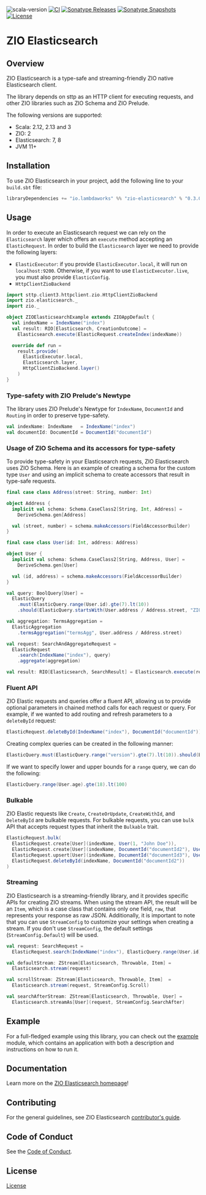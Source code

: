 ![scala-version][scala-version-badge]
[![CI](https://github.com/lambdaworks/zio-elasticsearch/actions/workflows/ci.yml/badge.svg)](https://github.com/lambdaworks/zio-elasticsearch/actions/workflows/ci.yml)
[![Sonatype Releases](https://img.shields.io/nexus/r/https/s01.oss.sonatype.org/io.lambdaworks/zio-elasticsearch_2.13.svg?label=Sonatype%20Release)](https://s01.oss.sonatype.org/content/repositories/releases/io/lambdaworks/zio-elasticsearch_2.13/)
[![Sonatype Snapshots](https://img.shields.io/nexus/s/https/s01.oss.sonatype.org/io.lambdaworks/zio-elasticsearch_2.13.svg?label=Sonatype%20Snapshot)](https://s01.oss.sonatype.org/content/repositories/snapshots/io/lambdaworks/zio-elasticsearch_2.13/)
[![License](https://img.shields.io/badge/License-Apache%202.0-blue.svg)](https://opensource.org/licenses/Apache-2.0)

# ZIO Elasticsearch

## Overview

ZIO Elasticsearch is a type-safe and streaming-friendly ZIO native Elasticsearch client.

The library depends on sttp as an HTTP client for executing requests, and other ZIO libraries such as ZIO Schema and ZIO Prelude.

The following versions are supported:
- Scala: 2.12, 2.13 and 3
- ZIO: 2
- Elasticsearch: 7, 8
- JVM 11+

## Installation

To use ZIO Elasticsearch in your project, add the following line to your `build.sbt` file:

```scala
libraryDependencies += "io.lambdaworks" %% "zio-elasticsearch" % "0.3.0"
```

## Usage

In order to execute an Elasticsearch request we can rely on the `Elasticsearch` layer which offers an `execute` method accepting an `ElasticRequest`. In order to build the `Elasticsearch` layer we need to provide the following layers:

- `ElasticExecutor`: if you provide `ElasticExecutor.local`, it will run on `localhost:9200`. Otherwise, if you want to use `ElasticExecutor.live`, you must also provide `ElasticConfig`.
- `HttpClientZioBackend`

```scala
import sttp.client3.httpclient.zio.HttpClientZioBackend
import zio.elasticsearch._
import zio._

object ZIOElasticsearchExample extends ZIOAppDefault {
  val indexName = IndexName("index")
  val result: RIO[Elasticsearch, CreationOutcome] = 
    Elasticsearch.execute(ElasticRequest.createIndex(indexName))

  override def run =
    result.provide(
      ElasticExecutor.local,
      Elasticsearch.layer,
      HttpClientZioBackend.layer()
    )
}
```


### Type-safety with ZIO Prelude's Newtype

The library uses ZIO Prelude's Newtype for `IndexName`, `DocumentId` and `Routing` in order to preserve type-safety.

```scala
val indexName: IndexName   = IndexName("index")
val documentId: DocumentId = DocumentId("documentId")
```


### Usage of ZIO Schema and its accessors for type-safety

To provide type-safety in your Elasticsearch requests, ZIO Elasticsearch uses ZIO Schema. Here is an example of creating a schema for the custom type `User` and using an implicit schema to create accessors that result in type-safe requests.

```scala
final case class Address(street: String, number: Int)

object Address {
  implicit val schema: Schema.CaseClass2[String, Int, Address] =
    DeriveSchema.gen[Address]

  val (street, number) = schema.makeAccessors(FieldAccessorBuilder)
}

final case class User(id: Int, address: Address)

object User {
  implicit val schema: Schema.CaseClass2[String, Address, User] =
    DeriveSchema.gen[User]

  val (id, address) = schema.makeAccessors(FieldAccessorBuilder)
}

val query: BoolQuery[User] =
  ElasticQuery
    .must(ElasticQuery.range(User.id).gte(7).lt(10))
    .should(ElasticQuery.startsWith(User.address / Address.street, "ZIO"))

val aggregation: TermsAggregation =
  ElasticAggregation
    .termsAggregation("termsAgg", User.address / Address.street)

val request: SearchAndAggregateRequest =
  ElasticRequest
    .search(IndexName("index"), query)
    .aggregate(aggregation)

val result: RIO[Elasticsearch, SearchResult] = Elasticsearch.execute(request)
```

### Fluent API

ZIO Elastic requests and queries offer a fluent API, allowing us to provide optional parameters in chained method calls for each request or query.
For example, if we wanted to add routing and refresh parameters to a `deleteById` request:

```scala
ElasticRequest.deleteById(IndexName("index"), DocumentId("documentId")).routing(Routing("routing")).refreshTrue
```

Creating complex queries can be created in the following manner:

```scala
ElasticQuery.must(ElasticQuery.range("version").gte(7).lt(10)).should(ElasticQuery.startsWith("name", "ZIO"))
```

If we want to specify lower and upper bounds for a `range` query, we can do the following:

```scala
ElasticQuery.range(User.age).gte(18).lt(100)
```

### Bulkable

ZIO Elastic requests like `Create`, `CreateOrUpdate`, `CreateWithId`, and `DeleteById` are bulkable requests.
For bulkable requests, you can use `bulk` API that accepts request types that inherit the `Bulkable` trait.

```scala
ElasticRequest.bulk(
  ElasticRequest.create[User](indexName, User(1, "John Doe")),
  ElasticRequest.create[User](indexName, DocumentId("documentId2"), User(2, "Jane Doe")),
  ElasticRequest.upsert[User](indexName, DocumentId("documentId3"), User(3, "Richard Roe")),
  ElasticRequest.deleteById(indexName, DocumentId("documentId2"))
)
```


### Streaming

ZIO Elasticsearch is a streaming-friendly library, and it provides specific APIs for creating ZIO streams. When using the stream API, the result will be an `Item`, which is a case class that contains only one field, `raw`, that represents your response as raw JSON. Additionally, it is important to note that you can use `StreamConfig` to customize your settings when creating a stream. If you don't use `StreamConfig`, the default settings (`StreamConfig.Default`) will be used.

```scala
val request: SearchRequest =
  ElasticRequest.search(IndexName("index"), ElasticQuery.range(User.id).gte(5))

val defaultStream: ZStream[Elasticsearch, Throwable, Item] =
  Elasticsearch.stream(request)

val scrollStream: ZStream[Elasticsearch, Throwable, Item]  =
  Elasticsearch.stream(request, StreamConfig.Scroll)

val searchAfterStream: ZStream[Elasticsearch, Throwable, User] =
  Elasticsearch.streamAs[User](request, StreamConfig.SearchAfter)
```

## Example

For a full-fledged example using this library, you can check out the [example](modules/example) module, which contains an application with both a description and instructions on how to run it.

## Documentation

Learn more on the [ZIO Elasticsearch homepage](https://lambdaworks.github.io/zio-elasticsearch)!

## Contributing

For the general guidelines, see ZIO Elasticsearch [contributor's guide](https://lambdaworks.github.io/zio-elasticsearch/about/about_contributing).

## Code of Conduct

See the [Code of Conduct](https://lambdaworks.github.io/zio-elasticsearch/about/about_code_of_conduct).

## License
[License](LICENSE)


[scala-version-badge]: https://img.shields.io/badge/scala-2.13.14-blue?logo=scala&color=red
